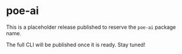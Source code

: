# poe-ai

This is a placeholder release published to reserve the `poe-ai` package name.

The full CLI will be published once it is ready. Stay tuned!